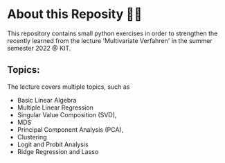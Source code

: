 # About this Reposity 📘🚀
This repository contains small python exercises in order to strengthen the recently learned 
from the lecture 'Multivariate Verfahren' in the summer semester 2022 @ KIT.

## Topics:
The lecture covers multiple topics, such as 
- Basic Linear Algebra
- Multiple Linear Regression
- Singular Value Composition (SVD),
- MDS
- Principal Component Analysis (PCA),
- Clustering
- Logit and Probit Analysis
- Ridge Regression and Lasso
